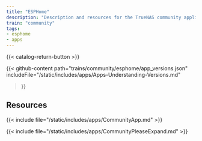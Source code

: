 ```yaml
---
title: "ESPHome"
description: "Description and resources for the TrueNAS community application called ESPHome."
train: "community"
tags:
- esphome
- apps
---
```


{{< catalog-return-button >}}

{{< github-content 
    path="trains/community/esphome/app_versions.json"
	includeFile="/static/includes/apps/Apps-Understanding-Versions.md"
>}}

## Resources

{{< include file="/static/includes/apps/CommunityApp.md" >}}

{{< include file="/static/includes/apps/CommunityPleaseExpand.md" >}}

<!--
<div class="docs-sections">

{{< doc-card title="<appname> Deployments" link="/resources/"
descr="How to deploy and configure the <appname> app." >}}

</div>
-->
